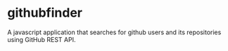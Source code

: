 # githubfinder
A javascript application that searches for github users and its repositories using GitHub REST API.

